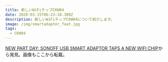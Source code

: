 ```yaml
---
title: 新しいWiFiチップCKW04
date: 2020-03-15T06:23:10.380Z
description: 新しいWiFiチップCKW04について紹介します。
image: /img/smartadapter_feat.jpg
tags:
  - CKW04
---
```

[NEW PART DAY: SONOFF USB SMART ADAPTOR TAPS A NEW WIFI CHIP](https://hackaday.com/2019/12/26/new-part-day-sonoff-usb-smart-adaptor-taps-a-new-wifi-chip/)から発見。画像もここから転載。
